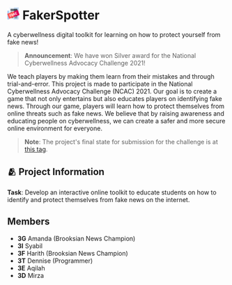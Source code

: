 <h1>
    <img src="docs/icon.png" style="height: 1em;"/>
    <span>FakerSpotter</span>
</h1>

A cyberwellness digital toolkit for learning on how to protect yourself from fake news!

> **Announcement**: We have won Silver award for the National Cyberwellness Advocacy Challenge 2021!

We teach players by making them learn from their mistakes and through trial-and-error. This project is made to participate in the National Cyberwellness Advocacy Challenge (NCAC) 2021. Our goal is to create a game that not only entertains but also educates players on identifying fake news. Through our game, players will learn how to protect themselves from online threats such as fake news. We believe that by raising awareness and educating people on cyberwellness, we can create a safer and more secure online environment for everyone.

> **Note**: The project's final state for submission for the challenge is at [this tag](https://github.com/dentolos19/FakerSpotter/tree/final).

## 🫂 Project Information

**Task**: Develop an interactive online toolkit to educate students on how to identify and protect themselves from fake news on the internet.

## Members

- **3G** Amanda (Brooksian News Champion)
- **3I** Syabil
- **3F** Harith (Brooksian News Champion)
- **3T** Dennise (Programmer)
- **3E** Aqilah
- **3D** Mirza